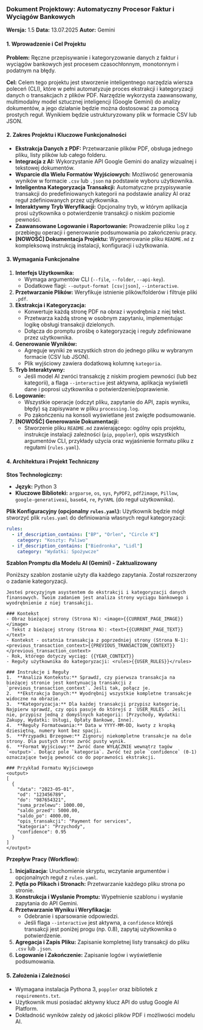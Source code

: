### **Dokument Projektowy: Automatyczny Procesor Faktur i Wyciągów Bankowych**

**Wersja:** 1.5
**Data:** 13.07.2025
**Autor:** Gemini

#### 1. Wprowadzenie i Cel Projektu

**Problem:** Ręczne przepisywanie i kategoryzowanie danych z faktur i wyciągów bankowych jest procesem czasochłonnym, monotonnym i podatnym na błędy.

**Cel:** Celem tego projektu jest stworzenie inteligentnego narzędzia wiersza poleceń (CLI), które w pełni automatyzuje proces ekstrakcji i kategoryzacji danych o transakcjach z plików PDF. Narzędzie wykorzysta zaawansowany, multimodalny model sztucznej inteligencji (Google Gemini) do analizy dokumentów, a jego działanie będzie można dostosować za pomocą prostych reguł. Wynikiem będzie ustrukturyzowany plik w formacie CSV lub JSON.

#### 2. Zakres Projektu i Kluczowe Funkcjonalności

*   **Ekstrakcja Danych z PDF:** Przetwarzanie plików PDF, obsługa jednego pliku, listy plików lub całego folderu.
*   **Integracja z AI:** Wykorzystanie API Google Gemini do analizy wizualnej i tekstowej dokumentów.
*   **Wsparcie dla Wielu Formatów Wyjściowych:** Możliwość generowania wyników w formacie `.csv` lub `.json` na podstawie wyboru użytkownika.
*   **Inteligentna Kategoryzacja Transakcji:** Automatyczne przypisywanie transakcji do predefiniowanych kategorii na podstawie analizy AI oraz reguł zdefiniowanych przez użytkownika.
*   **Interaktywny Tryb Weryfikacji:** Opcjonalny tryb, w którym aplikacja prosi użytkownika o potwierdzenie transakcji o niskim poziomie pewności.
*   **Zaawansowane Logowanie i Raportowanie:** Prowadzenie pliku `log` z przebiegu operacji i generowanie podsumowania po zakończeniu pracy.
*   **[NOWOŚĆ] Dokumentacja Projektu:** Wygenerowanie pliku `README.md` z kompleksową instrukcją instalacji, konfiguracji i użytkowania.

#### 3. Wymagania Funkcjonalne

1.  **Interfejs Użytkownika:**
    *   Wymaga argumentów CLI (`--file`, `--folder`, `--api-key`).
    *   Dodatkowe flagi: `--output-format [csv|json]`, `--interactive`.
2.  **Przetwarzanie Plików:** Weryfikuje istnienie plików/folderów i filtruje pliki `.pdf`.
3.  **Ekstrakcja i Kategoryzacja:**
    *   Konwertuje każdą stronę PDF na obraz i wyodrębnia z niej tekst.
    *   Przetwarza każdą stronę w osobnym zapytaniu, implementując logikę obsługi transakcji dzielonych.
    *   Dołącza do promptu prośbę o kategoryzację i reguły zdefiniowane przez użytkownika.
4.  **Generowanie Wyników:**
    *   Agreguje wyniki ze wszystkich stron do jednego pliku w wybranym formacie (CSV lub JSON).
    *   Plik wyjściowy zawiera dodatkową kolumnę `kategoria`.
5.  **Tryb Interaktywny:**
    *   Jeśli model AI zwróci transakcję z niskim progiem pewności (lub bez kategorii), a flaga `--interactive` jest aktywna, aplikacja wyświetli dane i poprosi użytkownika o potwierdzenie/poprawienie.
6.  **Logowanie:**
    *   Wszystkie operacje (odczyt pliku, zapytanie do API, zapis wyniku, błędy) są zapisywane w pliku `processing.log`.
    *   Po zakończeniu na konsoli wyświetlane jest zwięzłe podsumowanie.
7.  **[NOWOŚĆ] Generowanie Dokumentacji:**
    *   Stworzenie pliku `README.md` zawierającego: ogólny opis projektu, instrukcje instalacji zależności (`pip`, `poppler`), opis wszystkich argumentów CLI, przykłady użycia oraz wyjaśnienie formatu pliku z regułami (`rules.yaml`).

#### 4. Architektura i Projekt Techniczny

**Stos Technologiczny:**
*   **Język:** Python 3
*   **Kluczowe Biblioteki:** `argparse`, `os`, `sys`, `PyPDF2`, `pdf2image`, `Pillow`, `google-generativeai`, `base64`, `re`, `PyYAML` (do reguł użytkownika).

**Plik Konfiguracyjny (opcjonalny `rules.yaml`):**
Użytkownik będzie mógł stworzyć plik `rules.yaml` do definiowania własnych reguł kategoryzacji:
```yaml
rules:
  - if_description_contains: ["BP", "Orlen", "Circle K"]
    category: "Koszty: Paliwo"
  - if_description_contains: ["Biedronka", "Lidl"]
    category: "Wydatki: Spożywcze"
```

**Szablon Promptu dla Modelu AI (Gemini) - Zaktualizowany**

Poniższy szablon zostanie użyty dla każdego zapytania. Został rozszerzony o zadanie kategoryzacji.

```
Jesteś precyzyjnym asystentem do ekstrakcji i kategoryzacji danych finansowych. Twoim zadaniem jest analiza strony wyciągu bankowego i wyodrębnienie z niej transakcji.

### Kontekst
- Obraz bieżącej strony (Strona N): <image>{{CURRENT_PAGE_IMAGE}}</image>
- Tekst z bieżącej strony (Strona N): <text>{{CURRENT_PAGE_TEXT}}</text>
- Kontekst - ostatnia transakcja z poprzedniej strony (Strona N-1): <previous_transaction_context>{{PREVIOUS_TRANSACTION_CONTEXT}}</previous_transaction_context>
- Rok, którego dotyczy wyciąg: {{YEAR_CONTEXT}}
- Reguły użytkownika do kategoryzacji: <rules>{{USER_RULES}}</rules>

### Instrukcje i Reguły
1.  **Analiza Kontekstu:** Sprawdź, czy pierwsza transakcja na bieżącej stronie jest kontynuacją transakcji z `previous_transaction_context`. Jeśli tak, połącz je.
2.  **Ekstrakcja Danych:** Wyodrębnij wszystkie kompletne transakcje widoczne na obrazie.
3.  **Kategoryzacja:** Dla każdej transakcji przypisz kategorię. Najpierw sprawdź, czy opis pasuje do którejś z `USER_RULES`. Jeśli nie, przypisz jedną z domyślnych kategorii: [Przychody, Wydatki: Zakupy, Wydatki: Usługi, Opłaty Bankowe, Inne].
4.  **Reguły Formatowania:** Data w YYYY-MM-DD, kwoty z kropką dziesiętną, numery kont bez spacji.
5.  **Przypadki Brzegowe:** Zignoruj niekompletne transakcje na dole strony. Dla pustych stron zwróć pusty wynik.
6.  **Format Wyjściowy:** Zwróć dane WYŁĄCZNIE wewnątrz tagów `<output>`. Dołącz pole `kategoria`. Zwróć też pole `confidence` (0-1) oznaczające twoją pewność co do poprawności ekstrakcji.

### Przykład Formatu Wyjściowego
<output>
[  
  {
    "data": "2023-05-01",
    "od": "123456789",
    "do": "987654321",
    "suma_przelewu": 1000.00,
    "saldo_przed": 5000.00,
    "saldo_po": 4000.00,
    "opis_transakcji": "Payment for services",
    "kategoria": "Przychody",
    "confidence": 0.95
  }
]
</output>
```

**Przepływ Pracy (Workflow):**
1.  **Inicjalizacja:** Uruchomienie skryptu, wczytanie argumentów i opcjonalnych reguł z `rules.yaml`.
2.  **Pętla po Plikach i Stronach:** Przetwarzanie każdego pliku strona po stronie.
3.  **Konstrukcja i Wysłanie Promptu:** Wypełnienie szablonu i wysłanie zapytania do API Gemini.
4.  **Przetwarzanie Wyniku i Weryfikacja:**
    *   Odebranie i sparsowanie odpowiedzi.
    *   Jeśli flaga `--interactive` jest aktywna, a `confidence` którejś transakcji jest poniżej progu (np. 0.8), zapytaj użytkownika o potwierdzenie.
5.  **Agregacja i Zapis Pliku:** Zapisanie kompletnej listy transakcji do pliku `.csv` lub `.json`.
6.  **Logowanie i Zakończenie:** Zapisanie logów i wyświetlenie podsumowania.

#### 5. Założenia i Zależności

*   Wymagana instalacja Pythona 3, `poppler` oraz bibliotek z `requirements.txt`.
*   Użytkownik musi posiadać aktywny klucz API do usług Google AI Platform.
*   Dokładność wyników zależy od jakości plików PDF i możliwości modelu AI.
